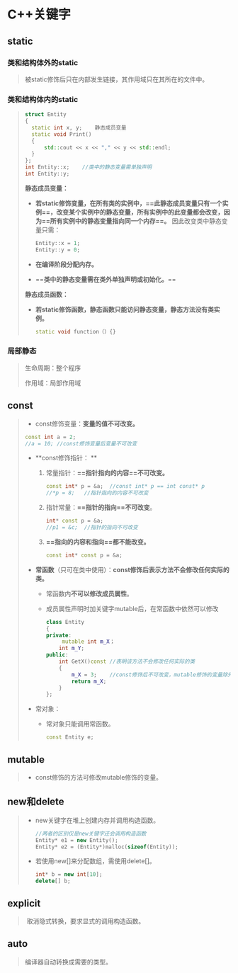 # C++关键字

## static

### 类和结构体外的static

> 被static修饰后只在内部发生链接，其作用域只在其所在的文件中。

### 类和结构体内的static

> ```C++
> struct Entity
> {
> 	static int x, y;	静态成员变量
> 	static void Print()
> 	{
> 		std::cout << x << "," << y << std::endl;
> 	}
> };
> int Entity::x;	//类中的静态变量需单独声明
> int Entity::y;
> ```
>
> **静态成员变量：**
>
> + **若static修饰变量，在所有类的实例中，==此静态成员变量只有一个实例==，改变某个实例中的静态变量，所有实例中的此变量都会改变，因为==所有实例中的静态变量指向同一个内存==。**
>   因此改变类中静态变量只需：
>
>   ```c++
>   Entity::x = 1;
>   Entity::y = 0;
>   ```
>
> + **在编译阶段分配内存。**
>
> + ==**类中的静态变量需在类外单独声明或初始化。**==
>
> **静态成员函数：**
>
> + **若static修饰函数，静态函数只能访问静态变量，静态方法没有类实例。**
>
> 	```C++
> 	static void function（）{}
> 	```
>
### 局部静态

>
> 生命周期：整个程序
>
> 作用域：局部作用域

## const

> + const修饰变量：**变量的值不可改变。**
>
> ```c++
> const int a = 2;
> //a = 10;	//const修饰变量后变量不可改变
> ```
>
> + **const修饰指针： **
>
> 	1. 常量指针：**==指针指向的内容==不可改变。**
> 		``` c++
> 		const int* p = &a;	//const int* p == int const* p
> 		//*p = 8;	//指针指向的内容不可改变
> 		```
>
> 	2. 指针常量：**==指针的指向==不可改变**。
> 		```c++
> 		int* const p = &a;
> 		//p1 = &c;	//指针的指向不可改变
> 		```
>
> 	3. **==指向的内容和指向==都不能改变。**
>
> 		```c++
> 		const int* const p = &a;
> 		```
>
> + **常函数**（只可在类中使用）：**const修饰后表示方法不会修改任何实际的类。**
>
> 	+ 常函数内**不可以修改成员属性**。
>
> 	+ 成员属性声明时加关键字mutable后，在常函数中依然可以修改
> 		```c++
> 		class Entity
> 		{
> 		private:
> 			 mutable int m_X； 
> 		    int m_Y;
> 		public:
> 			int GetX()const	//表明该方法不会修改任何实际的类
> 			{
> 				m_X = 3;	//const修饰后不可改变，mutable修饰的变量除外
> 				return m_X;
> 			}
> 		};
> 		```
>
>
> + 常对象：
>
> 	+ 常对象只能调用常函数。
> 		```c++
> 		const Entity e;
> 		```

## mutable

> + const修饰的方法可修改mutable修饰的变量。

## new和delete

> + new关键字在堆上创建内存并调用构造函数。
>	```c++
> 	//两者的区别仅是new关键字还会调用构造函数
> 	Entity* e1 = new Entity();
> 	Entity* e2 = (Entity*)malloc(sizeof(Entity));
> 	```
> 
>+ 若使用new[]来分配数组，需使用delete[]。
> 	```c++
>	int* b = new int[10];
> 	delete[] b;
> 	```

## explicit

> ​	取消隐式转换，要求显式的调用构造函数。

## auto

> 编译器自动转换成需要的类型。
